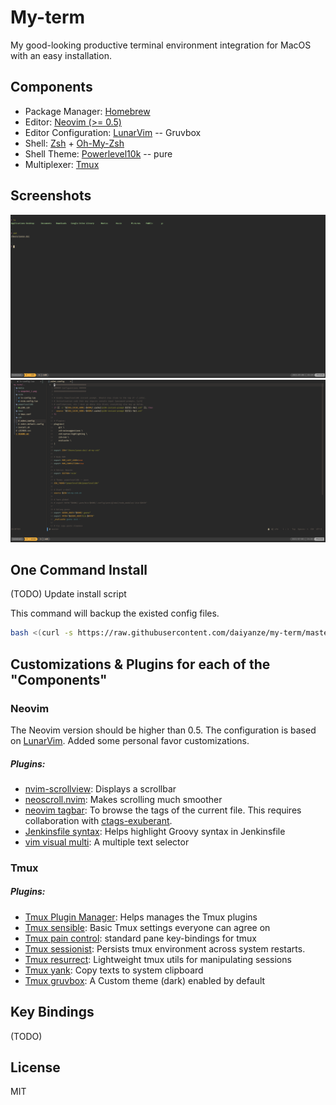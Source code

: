 # My-term

My good-looking productive terminal environment integration for MacOS with an easy installation.

## Components

- Package Manager: [Homebrew](https://brew.sh)
- Editor: [Neovim (>= 0.5)](https://neovim.io)
- Editor Configuration: [LunarVim](https://github.com/ChristianChiarulli/LunarVim) -- Gruvbox
- Shell: [Zsh](https://www.zsh.org) + [Oh-My-Zsh](https://ohmyz.sh)
- Shell Theme: [Powerlevel10k](https://github.com/romkatv/powerlevel10k) -- pure
- Multiplexer: [Tmux](https://github.com/tmux/tmux)

## Screenshots

![snapshot](./media/snapshot_1.png)
![snapshot](./media/snapshot_2.png)

## One Command Install

(TODO) Update install script

This command will backup the existed config files.

```sh
bash <(curl -s https://raw.githubusercontent.com/daiyanze/my-term/master/install.sh)
```

## Customizations & Plugins for each of the "Components"

### Neovim

The Neovim version should be higher than 0.5.
The configuration is based on [LunarVim](https://github.com/ChristianChiarulli/LunarVim). Added some personal favor customizations.

##### Plugins:

- [nvim-scrollview](https://github.com/dstein64/nvim-scrollview): Displays a scrollbar
- [neoscroll.nvim](https://github.com/neoscroll.nvim): Makes scrolling much smoother
- [neovim tagbar](https://github.com/preservim/tagbar): To browse the tags of the current file. This requires collaboration with [ctags-exuberant](https://formulae.brew.sh/formula/ctags#default).
- [Jenkinsfile syntax](https://github.com/martinda/Jenkinsfile-vim-syntax): Helps highlight Groovy syntax in Jenkinsfile
- [vim visual multi](https://github.com/mg979/vim-visual-multi): A multiple text selector

### Tmux

##### Plugins:

- [Tmux Plugin Manager](https://github.com/tmux-plugins/tpm): Helps manages the Tmux plugins
- [Tmux sensible](https://github.com/tmux-plugins/tmux-sensible): Basic Tmux settings everyone can agree on
- [Tmux pain control](https://github.com/tmux-plugins/tmux-pain-control): standard pane key-bindings for tmux
- [Tmux sessionist](https://github.com/tmux-plugins/tmux-sessionist): Persists tmux environment across system restarts.
- [Tmux resurrect](https://github.com/tmux-plugins/tmux-resurrect): Lightweight tmux utils for manipulating sessions
- [Tmux yank](https://github.com/tmux-plugins/tmux-yank): Copy texts to system clipboard
- [Tmux gruvbox](https://github.com/egel/tmux-gruvbox): A Custom theme (dark) enabled by default

## Key Bindings

(TODO)

## License

MIT
